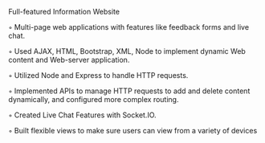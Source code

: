 Full-featured Information Website

◦ Multi-page web applications with features like feedback forms and live chat.

◦ Used AJAX, HTML, Bootstrap, XML, Node to implement dynamic Web content and Web-server application.

◦ Utilized Node and Express to handle HTTP requests.

◦ Implemented APIs to manage HTTP requests to add and delete content dynamically, and configured more complex
routing.

◦ Created Live Chat Features with Socket.IO.

◦ Built flexible views to make sure users can view from a variety of devices
